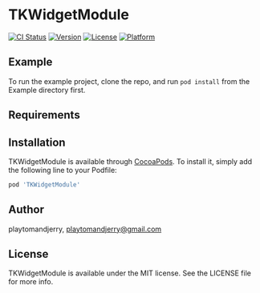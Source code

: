 # TKWidgetModule

[![CI Status](https://img.shields.io/travis/playtomandjerry/TKWidgetModule.svg?style=flat)](https://travis-ci.org/playtomandjerry/TKWidgetModule)
[![Version](https://img.shields.io/cocoapods/v/TKWidgetModule.svg?style=flat)](https://cocoapods.org/pods/TKWidgetModule)
[![License](https://img.shields.io/cocoapods/l/TKWidgetModule.svg?style=flat)](https://cocoapods.org/pods/TKWidgetModule)
[![Platform](https://img.shields.io/cocoapods/p/TKWidgetModule.svg?style=flat)](https://cocoapods.org/pods/TKWidgetModule)

## Example

To run the example project, clone the repo, and run `pod install` from the Example directory first.

## Requirements

## Installation

TKWidgetModule is available through [CocoaPods](https://cocoapods.org). To install
it, simply add the following line to your Podfile:

```ruby
pod 'TKWidgetModule'
```

## Author

playtomandjerry, playtomandjerry@gmail.com

## License

TKWidgetModule is available under the MIT license. See the LICENSE file for more info.
